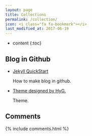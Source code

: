 ```yaml
---
layout: page
title: Collections
permalink: /collection/
icon: <i class="fa fa-bookmark"></i>
last_modified_at: 2017-06-19
---
```


* content
{:toc}

## Blog in Github

* [Jekyll QuickStart](http://jekyllbootstrap.com/usage/jekyll-quick-start.html)

    How to make blog in github.

* [Theme designed by HyG.](https://github.com/hungchicheng/gaohaoyang.github.io)

    Theme.



## Comments

{% include comments.html %}
